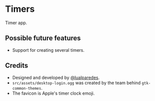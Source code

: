 # Timers

Timer app.

## Possible future features

- Support for creating several timers.

## Credits

- Designed and developed by [@lualparedes](https://github.com/lualparedes).
- `src/assets/desktop-login.ogg` was created by the team behind `gtk-common-themes`.
- The favicon is Apple's timer clock emoji.